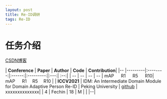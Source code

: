 ```yaml
---
layout: post
title: Re-ID调研
tags: Re-ID
---
```


# 任务介绍

[CSDN博客](https://blog.csdn.net/mzpmzk/article/details/81844261)


<style>
table th:first-of-type {
    width: 2cm;
}
 table th:nth-of-type(2) {
    width: 1500pt;
}
table th:nth-of-type(5) {
    width: 1500pt;
}
table th:nth-of-type(6) {
    width: 1500pt;
}
</style>

| **Conference** | **Paper**   | **Author** | **Code** | **Contribution**|
|--    |---------|:--------:|:------:|:---------:|:---:| :--:|
| -- | --   | -- | -- | mAP &emsp;  R1 &emsp; R5 &emsp; R10| mAP &emsp; R1 &emsp;R5 &emsp;R10 |
| **ICCV2021** | IDM: An Intermediate Domain Module for Domain Adaptive Person Re-ID | Peking University  | [github](https://github.com/SikaStar/IDM) | xxxxxxxxxxxxxx|
| 4          | Fechin  | 18     | M    |         |   |--|






